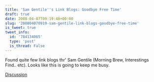 ```yaml
---
title: 'Sam Gentile''s Link Blogs: Goodbye Free Time'
draft: true
date: 2008-04-07T09:19:48+00:00
slug: '200804070919-sam-gentile-link-blogs-goodbye-free-time'
is_tweet: true
tweet_info:
  id: '784134065'
  type: 'post'
  is_thread: False
---
```




Found quite few link blogs thr' Sam Gentile (Morning Brew, Interestings Find.. etc). Looks like this is going to keep me busy.

[Discussion](https://x.com/sytelus/status/784134065)
